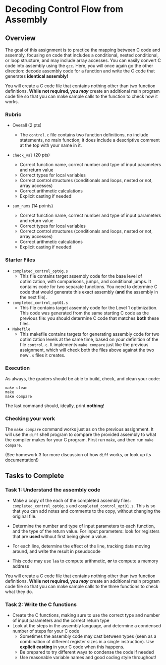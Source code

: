 # Decoding Control Flow from Assembly

## Overview

The goal of this assignment is to practice the mapping between C code and 
assembly, focusing on code that includes a conditional, nested conditional,
or loop structure, and may include array accesses. You can easily convert 
C code into assembly using the `gcc`. Here, you will once again go the other 
direction: decode assembly code for a function and write the C code that generates
**identical assembly!**

You will create a C code file that contains nothing other than two function
definitions. **While not required, you _may_** create an additional main program code
file so that you can make sample calls to the function to check how it works.


### Rubric

* Overall (2 pts)
    - The `control.c` file contains two function definitions, no include statements,
    no main function; it does include a descriptive comment at the top with your name in it.

* `check_val` (20 pts)
    - Correct function name, correct number and type of input parameters and return value
    - Correct types for local variables
    - Correct control structures (conditionals and loops, nested or not, array accesses)
    - Correct arithmetic calculations
    - Explicit casting if needed

* `sum_nums` (14 points)
   - Correct function name, correct number and type of input parameters and return value
    - Correct types for local variables
    - Correct control structures (conditionals and loops, nested or not, array accesses)
    - Correct arithmetic calculations
    - Explicit casting if needed

### Starter Files

* `completed_control_opt0g.s`
    - This file contains target assembly code for the base level of optimization,
    with comparisons, jumps, and conditional jumps. It contains code for two separate
    functions. You need to determine C code that would generate this exact assembly
    (**and** the assembly in the next file).
* `completed_control_opt01.s`
    - This file contains target assembly code for the Level 1 optimization.
    This code was generated from the same starting C code as the previous file:
    you should determine C code that matches **both** these files.
* `Makefile`
    - This makefile contains targets for generating assembly code for two
    optimization levels at the same time, based on your definition of the file 
    `control.c`. It implements `make compare` just like the previous assignment, which
    will check both the files above against the two new `.s` files it creates.

### Execution

As always, the graders should be able to build, check, and clean your code:

```
make clean
make
make compare
```

The last command should, ideally, print **nothing**!

### Checking your work

The `make compare` command works just as on the previous assignment. It will use
the `diff` shell program to compare the provided assembly to what the compiler
makes for your C program. First run `make`, and then run `make compare`. 

(See homework 3 for more discussion of how `diff` works, or look up its documentation!)

## Tasks to Complete

### Task 1: Understand the assembly code

- Make a copy of the each of the completed assembly files: `completed_control_opt0g.s` and 
`completed_control_opt01.s`. This is so that you can add notes and comments to the 
copy, without changing the original file.

- Determine the number and type of input parameters to each function, and the
type of the return value. For input parameters: look for registers that are **used** without
first being given a value.
- For each line, determine the effect of the line, tracking data moving around, and 
write the result in pseudocode
- This code may use `lea` to compute arithmetic, **or** to compute a memory address

You will create a C code file that contains nothing other than two function 
definitions. **While not required, you _may_** create an additional main program code
file so that you can make sample calls to the three functions to check what they do.

### Task 2: Write the C functions

- Create the C functions, making sure to use the correct type and number of input
parameters and the correct return type
- Look at the steps in the assembly language, and determine a condensed number of steps
for your C code
    - Sometimes the assembly code may cast between types (seen as a combination of different
    register sizes in a single instruction). Use **explicit casting** in your C code
    when this happens.
    - Be prepared to try different ways to condense the code if needed
    - Use reasonable variable names and good coding style throughout!

